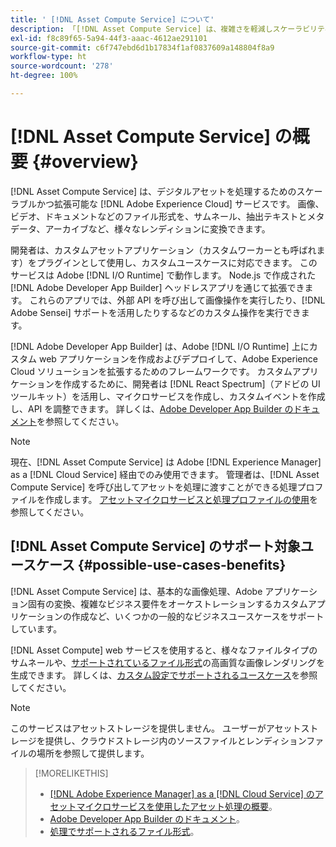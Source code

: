 ```yaml
---
title: ' [!DNL Asset Compute Service] について'
description: 「[!DNL Asset Compute Service] は、複雑さを軽減しスケーラビリティを向上させるクラウドネイティブなアセット処理サービスです」。
exl-id: f8c89f65-5a94-44f3-aaac-4612ae291101
source-git-commit: c6f747ebd6d1b17834f1af0837609a148804f8a9
workflow-type: ht
source-wordcount: '278'
ht-degree: 100%

---
```


# [!DNL Asset Compute Service] の概要 {#overview}

[!DNL Asset Compute Service] は、デジタルアセットを処理するためのスケーラブルかつ拡張可能な [!DNL Adobe Experience Cloud] サービスです。 画像、ビデオ、ドキュメントなどのファイル形式を、サムネール、抽出テキストとメタデータ、アーカイブなど、様々なレンディションに変換できます。

開発者は、カスタムアセットアプリケーション（カスタムワーカーとも呼ばれます）をプラグインとして使用し、カスタムユースケースに対応できます。 このサービスは Adobe [!DNL I/O Runtime] で動作します。 Node.js で作成された [!DNL Adobe Developer App Builder] ヘッドレスアプリを通じて拡張できます。 これらのアプリでは、外部 API を呼び出して画像操作を実行したり、[!DNL Adobe Sensei] サポートを活用したりするなどのカスタム操作を実行できます。

[!DNL Adobe Developer App Builder] は、Adobe [!DNL I/O Runtime] 上にカスタム web アプリケーションを作成およびデプロイして、Adobe Experience Cloud ソリューションを拡張するためのフレームワークです。 カスタムアプリケーションを作成するために、開発者は [!DNL React Spectrum]（アドビの UI ツールキット）を活用し、マイクロサービスを作成し、カスタムイベントを作成し、API を調整できます。 詳しくは、[Adobe Developer App Builder のドキュメント](https://developer.adobe.com/app-builder/docs/overview/)を参照してください。

>[!NOTE]
>
>現在、[!DNL Asset Compute Service] は Adobe [!DNL Experience Manager] as a [!DNL Cloud Service] 経由でのみ使用できます。 管理者は、[!DNL Asset Compute Service] を呼び出してアセットを処理に渡すことができる処理プロファイルを作成します。 [アセットマイクロサービスと処理プロファイルの使用](https://experienceleague.adobe.com/ja/docs/experience-manager-cloud-service/content/assets/manage/asset-microservices-configure-and-use)を参照してください。

## [!DNL Asset Compute Service] のサポート対象ユースケース {#possible-use-cases-benefits}

[!DNL Asset Compute Service] は、基本的な画像処理、Adobe アプリケーション固有の変換、複雑なビジネス要件をオーケストレーションするカスタムアプリケーションの作成など、いくつかの一般的なビジネスユースケースをサポートしています。

[!DNL Asset Compute] web サービスを使用すると、様々なファイルタイプのサムネールや、[サポートされているファイル形式](https://experienceleague.adobe.com/ja/docs/experience-manager-cloud-service/content/assets/file-format-support)の高画質な画像レンダリングを生成できます。 詳しくは、[カスタム設定でサポートされるユースケース](https://experienceleague.adobe.com/ja/docs/experience-manager-cloud-service/content/assets/manage/asset-microservices-configure-and-use)を参照してください。

>[!NOTE]
>
>このサービスはアセットストレージを提供しません。 ユーザーがアセットストレージを提供し、クラウドストレージ内のソースファイルとレンディションファイルの場所を参照して提供します。

<!-- TBD: Should this be mentioned in the docs?

|Asset Compute Service does not do this|Expectations from implementing client|
|---|---|
| Binary uploads or API-based asset ingestion. | Use other methods to ingest assets. |
| Store binaries or any persisted data across processing requests.| Each request is independent so treat it as a standalone request by sharing binary and processing instructions. |
| Store any configurations such as processing rules or settings for a user or an organization's account. | Add processing request to each request/instruction. |
| Direct event handling of asset creation events from storage systems and processing completed notifications, and errors. | Use [!DNL Adobe I/O] Events and other methods. |

-->

>[!MORELIKETHIS]
>
>* [ [!DNL Adobe Experience Manager]  as a  [!DNL Cloud Service] のアセットマイクロサービスを使用したアセット処理の概要](https://experienceleague.adobe.com/ja/docs/experience-manager-cloud-service/content/assets/asset-microservices-overview)。
>* [Adobe Developer App Builder のドキュメント](https://developer.adobe.com/app-builder/docs/overview)。
>* [処理でサポートされるファイル形式](https://experienceleague.adobe.com/ja/docs/experience-manager-cloud-service/content/assets/file-format-support)。

<!-- **TBD:**
* Clarify the service can only be used within AEM as Cloud Service. The docs provided as context for custom application developers. Not to be used as a standalone service.
  ** and API as that plays a role in custom applications (accepting standard params, invoking Nui itself in the future, etc. (this is an outlook))

* link to aem as cloud service docs on asset ingestion and customization with processing profiles.
-->
